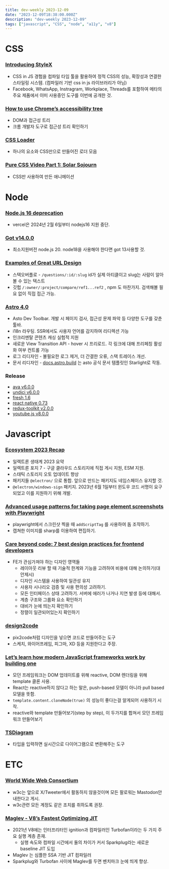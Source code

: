```yaml
---
title: dev-weekly 2023-12-09
date: "2023-12-09T18:38:00.000Z"
description: "dev-weekly 2023-12-09"
tags: ["javascript", "CSS", "node", "a11y", "v8"]
---
```

# CSS

### **[Introducing StyleX](https://stylexjs.com/blog/introducing-stylex/)**

- CSS in JS 경험을 컴파일 타임 툴을 활용하여 정적 CSS의 성능, 확장성과 연결한 스타일링 시스템. (컴파일러 기반 css in js 라이브러리가 아님)
- Facebook, WhatsApp, Instragram, Workplace, Threads를 포함하여 메타의 주요 제품에서 이미 사용중인 도구를 이번에 공개한 것.

### **[How to use Chrome’s accessibility tree](https://blog.pope.tech/2023/11/27/how-to-use-chromes-accessibility-tree)**

- DOM과 접근성 트리
- 크롬 개발자 도구로 접근성 트리 확인하기

### **[CSS Loader](https://css-loaders.com/)**

- 하나의 요소와 CSS만으로 만들어진 로더 모음

### **[Pure CSS Video Part 1: Solar Sojourn](https://codepen.io/ivorjetski/pen/JjxNEWp)**

- CSS만 사용하여 만든 애니메이션

# Node

### **[Node.js 16 deprecation](https://vercel.com/changelog/node-js-16-deprecation)**

- vercel은 2024년 2월 6일부터 nodejs16 지원 중단.

### **[Got v14.0.0](https://github.com/sindresorhus/got/releases/tag/v14.0.0)**

- 최소지원버전 node.js 20. node18을 사용해야 한다면 got 13사용할 것.

### **[Examples of Great URL Design](https://blog.jim-nielsen.com/2023/examples-of-great-urls/)**

- 스택오버플로 - `/questions/:id/:slug` id가 실제 아티클이고 slug는 사람이 알아볼 수 있는 텍스트
- 깃헙 `/:owner/:project/compare/ref1...ref2` , npm 도 마찬가지. 검색해볼 필요 없이 직접 접근 가능.

### **[Astro 4.0](https://astro.build/blog/astro-4/)**

- Asto Dev Toolbar. 개발 시 페이지 검사, 접근성 문제 파악 등 다양한 도구를 갖춘 툴바.
- i18n 라우팅. SSR에서도 사용자 언어를 감지하여 리디렉션 가능
- 인크리멘탈 콘텐츠 캐싱 실험적 지원
- 새로운 View  Transition API - hover 시 프리로드. 각 링크에 대해 프리페칭 활성화 여부 컨트롤 가능
- 로그 리디자인 - 불필요한 로그 제거, 더 간결한 오류, 스택 트레이스 개선.
- 문서 리디자인 - [docs.astro.build](http://docs.astro.build) 는 asto 공식 문서 템플릿인 Starlight로 작동.

### Release

- [ava v6.0.0](https://github.com/avajs/ava/releases/tag/v6.0.0)
- [undici v6.0.0](https://github.com/nodejs/undici/releases/tag/v6.0.0)
- [fresh 1.6](https://deno.com/blog/fresh-1.6)
- [react native 0.73](https://reactnative.dev/blog/2023/12/06/0.73-debugging-improvements-stable-symlinks)
- [redux-toolkit v2.0.0](https://github.com/reduxjs/redux-toolkit/releases/tag/v2.0.0)
- [youtube.js v8.0.0](https://github.com/LuanRT/YouTube.js/releases/tag/v8.0.0)

# Javascript

### **[Ecosystem 2023 Recap](https://www.electronjs.org/blog/ecosystem-2023-eoy-recap)**

- 일렉트론 생태계 2023 요약
- 일렉트론 포지 7 - 구글 클라우드 스토리지에 직접 게시 지원, ESM 지원.
- 스태틱 스토리지 오토 업데이트 향상
- 패키지들 `@electron/` 으로 통합. 앞으로 만드는 패키지도 네임스페이스 유지할 것.
- `@electron/windows-sign` 패키지. 2023년 6월 1일부터 윈도우 코드 서명이 요구되었고 이를 지원하기 위해 개발.

### **[Advanced usage patterns for taking page element screenshots with Playwright](https://lirantal.com/blog/advanced-usage-patterns-for-taking-page-element-screenshots-with-playwright/)**

- playwright에서 스크린샷 찍을 때 `addScriptTag` 를 사용하여 돔 조작하기.
- 캡쳐한 이미지를 sharp를 이용하여 편집하기.

### **[Care beyond code: 7 best design practices for frontend developers](https://evilmartians.com/chronicles/care-beyond-code-7-best-design-practices-for-frontend-developers)**

- FE가 관심가져야 하는 디자인 영역들
    - 레이아웃 리뷰 할 때 기술적 한계와 기능을 고려하여 비용에 대해 논의하기(대안제시)
    - 디자인 시스템을 사용하여 일관성 유지
    - 사용자 시나리오 검증 및 사용 편의성 고려하기.
    - 모든 인터페이스 상태 고려하기. 서버에 에러가 나거나 지연 발생 등에 대해서.
    - 계층 구조와 그룹화 요소 확인하기
    - 대비가 눈에 띄는지 확인하기
    - 정렬이 일관되어있는지 확인하기

### **[design2code](https://github.com/mostafasadeghi97/design2code)**

- pix2code처럼 디자인을 넣으면 코드로 만들어주는 도구
- 스케치, 와이어프레임, 피그마, XD 등을 지원한다고 주장.

### **[Let’s learn how modern JavaScript frameworks work by building one](https://nolanlawson.com/2023/12/02/lets-learn-how-modern-javascript-frameworks-work-by-building-one/)**

- 모던 프레임워크는 DOM 업데이트를 위해 reactive, DOM 렌더링을 위해 template 클론 사용.
- React는 reactive하지 않다고 하는 말은, push-based 모델이 아니라 pull based 모델을 뜻함.
- `template.content.cloneNode(true)` 의 성능이 좋다는걸 알게되어 사용하기 시작.
- reactive와 template 만들어보기(step by step), 이 두가지를 합쳐서 모던 프레임워크 만들어보기

### **[TSDiagram](https://tsdiagram.com/)**

- 타입을 입력하면 실시간으로 다이어그램으로 변환해주는 도구

# ETC

### **[World Wide Web Consortium](https://w3c.social/@w3c/111534700276754588)**

- w3c는 앞으로 X/Tweeter에서 활동하지 않을것이며 모든 팔로워는 Mastodon안내한다고 게시.
- w3c관련 모든 계정도 같은 조치를 취하도록 권장.

### **[Maglev - V8’s Fastest Optimizing JIT](https://v8.dev/blog/maglev)**

- 2021년 V8에는 인터프리터인 ignition과 컴파일러인 Turbofan이라는 두 가지 주요 실행 계층 존재.
    - 실행 속도와 컴파일 시간에서 둘의 차이가 커서 Sparkplug라는 새로운 baseline JIT 도입
- Maglev 는 심플한 SSA 기반 JIT 컴파일러
- Sparkplug와 Turbofan 사이에 Maglev를 두면 벤치마크 눈에 띄게 향상.